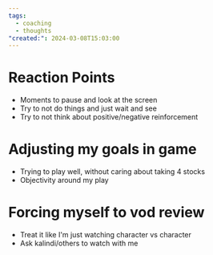```yaml
---
tags:
  - coaching
  - thoughts
"created:": 2024-03-08T15:03:00
---
```

# Reaction Points
- Moments to pause and look at the screen
- Try to not do things and just wait and see
- Try to not think about positive/negative reinforcement

# Adjusting my goals in game
- Trying to play well, without caring about taking 4 stocks
- Objectivity around my play
# Forcing myself to vod review
- Treat it like I'm just watching character vs character
- Ask kalindi/others to watch with me
